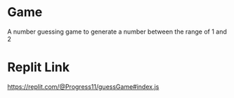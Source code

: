# Game
A number guessing game to generate a number between the range of 1 and 2 

# Replit Link
https://replit.com/@Progress11/guessGame#index.js
